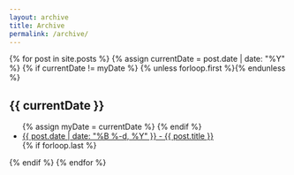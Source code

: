 ```yaml
---
layout: archive
title: Archive
permalink: /archive/
---
```


<section class="archive-post-list">
{% for post in site.posts %}
  {% assign currentDate = post.date | date: "%Y" %}
  {% if currentDate != myDate %}
    {% unless forloop.first %}</ul>{% endunless %}
    <h1>{{ currentDate }}</h1>
    <ul>
    {% assign myDate = currentDate %}
  {% endif %}
  <li><a href="{{post.url}}"><span>{{ post.date | date: "%B %-d, %Y" }}</span> - {{ post.title }}</a></li>
  {% if forloop.last %}</ul>{% endif %}
{% endfor %}
</section>
